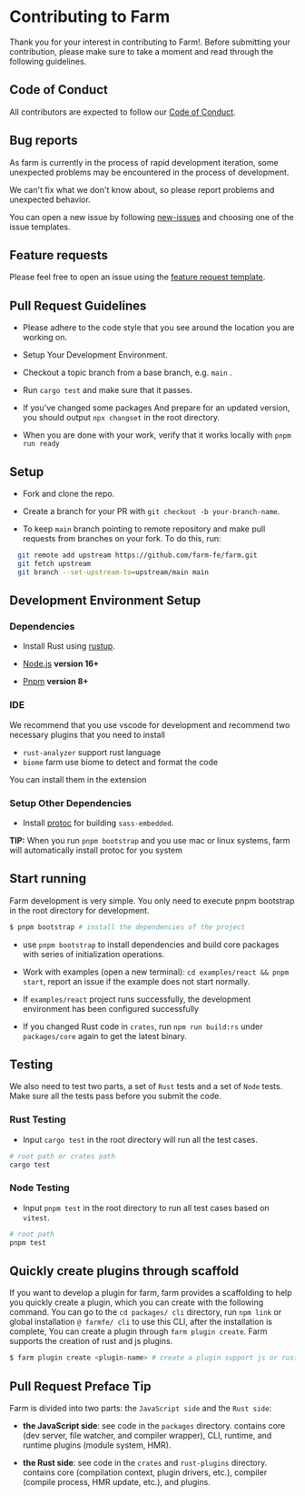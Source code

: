 # Contributing to Farm

Thank you for your interest in contributing to Farm!. Before submitting your contribution, please make sure to take a moment and read through the following guidelines.

## Code of Conduct

All contributors are expected to follow our [Code of Conduct](https://www.rust-lang.org/policies/code-of-conduct).

## Bug reports

As farm is currently in the process of rapid development iteration, some unexpected problems may be encountered in the process of development.

We can't fix what we don't know about, so please report problems and unexpected behavior.

You can open a new issue by following [new-issues](https://github.com/farm-fe/farm/issues/new/choose) and choosing one of the issue templates.

## Feature requests

Please feel free to open an issue using the [feature request template](https://github.com/farm-fe/farm/issues/new/choose).

## Pull Request Guidelines

- Please adhere to the code style that you see around the location you are working on.
  
- Setup Your Development Environment.
  
- Checkout a topic branch from a base branch, e.g. `main` .
  
- Run `cargo test` and make sure that it passes.
  
- If you've changed some packages And prepare for an updated version, you should output `npx changset` in the root directory.

- When you are done with your work, verify that it works locally with `pnpm run ready`

## Setup

- Fork and clone the repo.

- Create a branch for your PR with `git checkout -b your-branch-name`.

- To keep `main` branch pointing to remote repository and make pull requests from branches on your fork. To do this, run:

```bash
  git remote add upstream https://github.com/farm-fe/farm.git
  git fetch upstream
  git branch --set-upstream-to=upstream/main main
```


## Development Environment Setup

### Dependencies

- Install Rust using [rustup](https://www.rust-lang.org/tools/install).

- [Node.js](https://nodejs.org) **version 16+**

- [Pnpm](https://pnpm.io) **version 8+**


### IDE

We recommend that you use vscode for development and recommend two necessary plugins that you need to install

- `rust-analyzer` support rust language
- `biome` farm use biome to detect and format the code

You can install them in the extension

### Setup Other Dependencies

- Install [protoc](https://grpc.io/docs/protoc-installation/) for building `sass-embedded`.

**TIP:** When you run `pnpm bootstrap` and you use mac or linux systems, farm will automatically install protoc for you system

## Start running

Farm development is very simple. You only need to execute pnpm bootstrap in the root directory for development.

```bash
$ pnpm bootstrap # install the dependencies of the project
```

- use `pnpm bootstrap` to install dependencies and build core packages with series of initialization operations.

- Work with examples (open a new terminal): `cd examples/react && pnpm start`, report an issue if the example does not start normally.

- If `examples/react` project runs successfully, the development environment has been configured successfully

- If you changed Rust code in `crates`, run `npm run build:rs` under `packages/core` again to get the latest binary.

## Testing

We also need to test two parts, a set of `Rust` tests and a set of `Node` tests. Make sure all the tests pass before you submit the code.

### Rust Testing

- Input `cargo test` in the root directory will run all the test cases.

```sh
# root path or crates path
cargo test
```

### Node Testing

- Input `pnpm test` in the root directory to run all test cases based on `vitest`.

```sh
# root path
pnpm test
```

## Quickly create plugins through scaffold

If you want to develop a plugin for farm, farm provides a scaffolding to help you quickly create a plugin, which you can create with the following command.
You can go to the `cd packages/ cli` directory, run `npm link` or global installation `@ farmfe/ cli` to use this CLI, after the installation is complete, You can create a plugin through `farm plugin create`.
Farm supports the creation of rust and js plugins.

```bash
$ farm plugin create <plugin-name> # create a plugin support js or rust
```

## Pull Request Preface Tip

Farm is divided into two parts: the `JavaScript side` and the `Rust side`:

- **the JavaScript side**:
  see code in the `packages` directory. contains core (dev server, file watcher, and compiler wrapper), CLI, runtime, and runtime plugins (module system, HMR).
  
- **the Rust side**:
  see code in the `crates` and `rust-plugins` directory. contains core (compilation context, plugin drivers, etc.), compiler (compile process, HMR update, etc.), and plugins.
